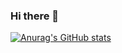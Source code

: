 ### Hi there 👋

[![Anurag's GitHub stats](https://github-readme-stats.vercel.app/api?username=Krafan&show_icons=true&theme=gruvbox)](https://github.com/anuraghazra/github-readme-stats)

